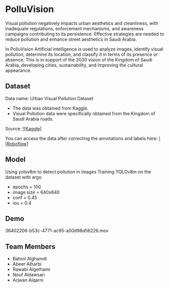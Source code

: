 
# PolluVision

Visual pollution negatively impacts urban aesthetics and cleanliness, with inadequate regulations, enforcement mechanisms, and awareness campaigns contributing to its persistence. Effective strategies are needed to reduce pollution and enhance street aesthetics in Saudi Arabia.

In PolluVision Artificial intelligence is used to analyze images, identify visual pollution, determine its location, and classify it in terms of its presence or absence. This is in support of the 2030 vision of the Kingdom of Saudi Arabia, developing cities, sustainability, and improving the cultural appearance.


## Dataset

Data name: Urban Visual Pollution Dataset
- The data was obtained from Kaggle.
- Visual Pollution data were specifically obtained from the Kingdom of Saudi Arabia roads.

Source: [![Kaggle]](https://www.kaggle.com/datasets/abhranta/urban-visual-pollution-dataset)

You can access the data after correcting the annotations and labels here:
[![Roboflow]](https://app.roboflow.com/sdaia-xqoon/capstone-avmph/8)


## Model

Using yolov8m to detect pollution in images Training YOLOv8m on the dataset with args: 
- epochs = 100
- image size = 640x640
- conf = 0.45
- iou = 0.4

## Demo
36402206-b53c-4771-ac95-a00d98d56226.mov

## Team Members
- Batool Alghamdi
- Abeer Alharbi
- Rawabi Algethami
- Nouf Aldawsari
- Arjwan Alqarni


